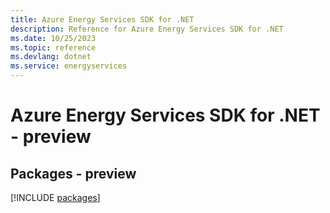 ```yaml
---
title: Azure Energy Services SDK for .NET
description: Reference for Azure Energy Services SDK for .NET
ms.date: 10/25/2023
ms.topic: reference
ms.devlang: dotnet
ms.service: energyservices
---
```

# Azure Energy Services SDK for .NET - preview
## Packages - preview
[!INCLUDE [packages](energy-services-index.md)]